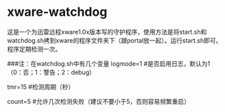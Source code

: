 # xware-watchdog
这是一个为迅雷远程xware1.0x版本写的守护程序，使用方法是将start.sh和watchdog.sh拷到xware的程序文件夹下（跟portal放一起）。运行start.sh即可。程序定期检测一次。

###注：在watchdog.sh中有几个变量
logmode=1 #是否启用日志，默认为1（0：否；1：警告；2：debug）

tmr=15 #检测周期（秒）

count=5 #允许几次检测失败（建议不要小于5，否则容易频繁重启）
